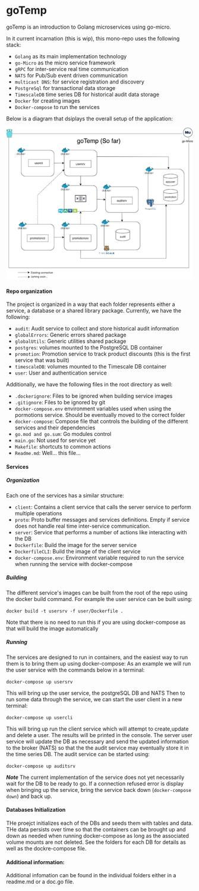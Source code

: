 # goTemp

goTemp is an introduction to Golang microservices using go-micro.

In it current incarnation (this is wip), this mono-repo uses the following stack:

- `Golang` as its main implementation technology
- `go-Micro` as the micro service framework
- `gRPC` for inter-service real time communication
- `NATS` for Pub/Sub event driven communication
- `multicast DNS`: for service registration and discovery 
- `PostgreSql` for transactional data storage
- `TimescaleDB` time series DB for historical audit data storage
- `Docker` for creating images
- `Docker-compose` to run the services

Below is a diagram that dsiplays the overall setup of the application:

![Diagram showing goTemp components](diagramsforDocs/goTemp_Diagram.png)

#### Repo organization

The project is organized in a way that each folder represents either a service, a database or a shared library package.
Currently, we have the following:

- `audit`: Audit service to collect and store historical audit information
- `globalErrors`: Generic errors shared package
- `globalUtils`: Generic utilities shared package
- `postgres`: volumes mounted to the PostgreSQL DB container
- `promotion`: Promotion service to track product discounts (this is the first service that was built)
- `timescaleDB`: volumes mounted to the Timescale DB container
- `user`: User and authentication service

Additionally, we have the following files in the root directory as well:

- `.dockerignore`: Files to be ignored when building service images
- `.gitignore`: Files to be ignored by git
- `docker-compose.env` environment variables used when using the pormotions service. Should be eventually moved to the correct folder
- `docker-compose`: Compose file that controls the building of the different services and their dependencies
- `go.mod and go.sum`: Go modules control
- `main.go`: Not used for service yet
- `Makefile`: shortcuts to common actions
- `Readme.md`: Well... this file...

#### Services

##### Organization

Each one of the services has a similar structure:

- `client`: Contains a client service that calls the server service to perform multiple operations
- `proto`: Proto buffer messages and services definitions. Empty if service does not handle real time inter-service communication.
- `server`: Service that performs a number of actions like interacting with the DB
- `Dockerfile`: Build the image for the server service
- `DockerfileCLI`: Build the image of the client service
- `docker-compose.env`: Environment variable required to run the service when running the service with docker-compose

##### Building

The different service's images can be built from the root of the repo using the docker build command. 
For example the user service can be built using:

`docker build -t usersrv -f user/Dockerfile . `

Note that there is no need to run this if you are using docker-compose as that will build the image automatically

##### Running

The services are designed to run in containers, and the easiest way to run them is to bring them up using docker-compose:
As an example we will run the user service with the commands below in a terminal:

`docker-compose up usersrv`

This will bring up the user service, the postgreSQL DB and NATS
Then to run some data through the service, we can start the user client in a new terminal:

`docker-compose up usercli`

This will bring up run the client service which will attempt to create,update and delete a user. The results will be printed in the console.
The server user service will update the DB as necessary and send the updated information to the broker (NATS) so that the 
the audit service may eventually store it in the time series DB. The audit service can be started using:

`docker-compose up auditsrv`

***Note*** The current implementation of the service does not yet necessarily wait for the DB to be ready to go. If
a connection refused error is display when bringing up the service, bring the service back down (`docker-compose down`) and back up.

#### Databases Initialization

THe proejct initializes each of the DBs and seeds them with tables and data. THe data persists over time so that  the  containers
can be brought up and down as needed when running docker-compose as long as the associated volume mounts are not deleted. 
See the folders for each DB for details as well as the dockre-compose file.


#### Additional information:

Additional infomation can be found in the individual folders either in a readme.md or a doc.go file.
